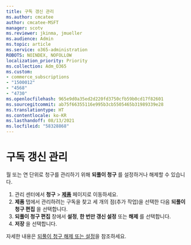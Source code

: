 ```yaml
---
title: 구독 갱신 관리
ms.author: cmcatee
author: cmcatee-MSFT
manager: scotv
ms.reviewer: jkinma, jmueller
ms.audience: Admin
ms.topic: article
ms.service: o365-administration
ROBOTS: NOINDEX, NOFOLLOW
localization_priority: Priority
ms.collection: Adm_O365
ms.custom:
- commerce_subscriptions
- "1500012"
- "4568"
- "4730"
ms.openlocfilehash: 965e9d0a35ed2d220fd3750cfb59b0cd17f82601
ms.sourcegitcommit: ab75f66355116e995b3cb5505465b31989339e28
ms.translationtype: HT
ms.contentlocale: ko-KR
ms.lasthandoff: 08/13/2021
ms.locfileid: "58328868"
---
```

# <a name="manage-subscription-renewal"></a>구독 갱신 관리

월 또는 연 단위로 청구를 관리하기 위해 **되풀이 청구** 를 설정하거나 해제할 수 있습니다.

1. 관리 센터에서 **청구** > **[제품](https://go.microsoft.com/fwlink/p/?linkid=842054)** 페이지로 이동하세요.
2. **제품** 탭에서 관리하려는 구독을 찾고 세 개의 점(추가 작업)을 선택한 다음 **되풀이 청구 편집** 을 선택합니다.
3. **되풀이 청구 편집** 창에서 **설정**, **한 번만 갱신 설정** 또는 **해제** 를 선택합니다.
4. **저장** 을 선택합니다.

자세한 내용은 [되풀이 청구 해제 또는 설정](https://docs.microsoft.com/microsoft-365/commerce/subscriptions/renew-your-subscription#turn-recurring-billing-off-or-on)을 참조하세요.

